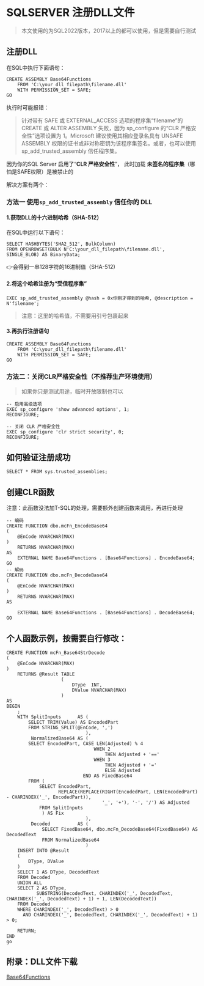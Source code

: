 # SQLSERVER 注册DLL文件

> 本文使用的为SQL2022版本，2017以上的都可以使用，但是需要自行测试

## 注册DLL

在SQL中执行下面语句：

```tsql
CREATE ASSEMBLY Base64Functions
	FROM 'C:\your_dll_filepath\filename.dll'
	WITH PERMISSION_SET = SAFE;
GO
```

执行时可能报错：
> 针对带有 SAFE 或 EXTERNAL_ACCESS 选项的程序集“filename”的 CREATE 或 ALTER ASSEMBLY 失败，因为 sp_configure 的“CLR 严格安全性”选项设置为
> 1。Microsoft 建议使用其相应登录名具有 UNSAFE ASSEMBLY 权限的证书或非对称密钥为该程序集签名。或者，也可以使用 sp_add_trusted_assembly 信任程序集。

因为你的SQL Server 启用了“**CLR 严格安全性**”， 此时加载 **未签名的程序集**（哪怕是SAFE权限）是被禁止的

解决方案有两个：

### 方法一 使用`sp_add_trusted_assembly` 信任你的 DLL

#### 1.获取DLL的十六进制哈希（SHA-512）

在SQL中运行以下语句：

```tsql
SELECT HASHBYTES('SHA2_512', BulkColumn)
FROM OPENROWSET(BULK N'C:\your_dll_filepath\filename.dll', SINGLE_BLOB) AS BinaryData;
```

👉会得到一串128字符的16进制值（SHA-512)

#### 2.将这个哈希注册为“受信程序集”
```tsql
EXEC sp_add_trusted_assembly @hash = 0x你刚才得到的哈希, @description = N'filename';
```
> 注意：这里的哈希值，不需要用引号包裹起来

#### 3.再执行注册语句
```tsql
CREATE ASSEMBLY Base64Functions
	FROM 'C:\your_dll_filepath\filename.dll'
	WITH PERMISSION_SET = SAFE;
GO
```

### 方法二：关闭CLR严格安全性（不推荐生产环境使用）
> 如果你只是测试用途，临时开放限制也可以
```tsql
-- 启用高级选项
EXEC sp_configure 'show advanced options', 1;
RECONFIGURE;

-- 关闭 CLR 严格安全性
EXEC sp_configure 'clr strict security', 0;
RECONFIGURE;
````

## 如何验证注册成功
`SELECT * FROM sys.trusted_assemblies;`

## 创建CLR函数

注意：此函数没法加T-SQL的处理，需要额外创建函数来调用，再进行处理

```tsql
-- 编码
CREATE FUNCTION dbo.mcFn_EncodeBase64
(
	@EnCode NVARCHAR(MAX)
)
	RETURNS NVARCHAR(MAX)
AS
	EXTERNAL NAME Base64Functions . [Base64Functions] . EncodeBase64;
GO
-- 解码
CREATE FUNCTION dbo.mcFn_DecodeBase64
(
	@EnCode NVARCHAR(MAX)
)
	RETURNS NVARCHAR(MAX)
AS
	
	EXTERNAL NAME Base64Functions . [Base64Functions] . DecodeBase64;
GO
```

## 个人函数示例，按需要自行修改：

```tsql
CREATE FUNCTION mcFn_Base64StrDecode
(
	@EnCode NVARCHAR(MAX)
)
	RETURNS @Result TABLE
	                (
		                DType  INT,
		                DValue NVARCHAR(MAX)
	                )
AS
BEGIN
	;
	WITH SplitInputs      AS (
		SELECT TRIM(Value) AS EncodedPart
		FROM STRING_SPLIT(@EnCode, ',')
	                         ),
	     NormalizedBase64 AS (
		SELECT EncodedPart, CASE LEN(Adjusted) % 4
			                    WHEN 2
				                    THEN Adjusted + '=='
			                    WHEN 3
				                    THEN Adjusted + '='
				                    ELSE Adjusted
		                    END AS FixedBase64
		FROM (
			SELECT EncodedPart,
			       REPLACE(REPLACE(RIGHT(EncodedPart, LEN(EncodedPart) - CHARINDEX('_', EncodedPart)),
			                       '_', '+'), '-', '/') AS Adjusted
			FROM SplitInputs
		     ) AS Fix
	                         ),
         Decoded          AS (
	         SELECT FixedBase64, dbo.mcFn_DecodeBase64(FixedBase64) AS DecodedText
	         FROM NormalizedBase64
                             )
	INSERT INTO @Result
	(
		DType, DValue
	)
	SELECT 1 AS DType, DecodedText
	FROM Decoded
	UNION ALL
	SELECT 2 AS DType,
	       SUBSTRING(DecodedText, CHARINDEX('_', DecodedText, CHARINDEX('_', DecodedText) + 1) + 1, LEN(DecodedText))
	FROM Decoded
	WHERE CHARINDEX('_', DecodedText) > 0
	  AND CHARINDEX('_', DecodedText, CHARINDEX('_', DecodedText) + 1) > 0;
	
	RETURN;
END
go
```

## 附录：DLL文件下载

[Base64Functions](https://github.com/HSHanChen/MSSQL-CLR/releases/download/v1.0.0/Base64Functions.dll)